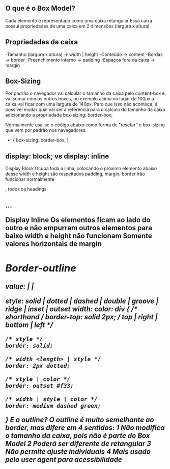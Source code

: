## O que é o Box Model?
Cada elemento é representado como uma caixa retangular
Essa caixa possui propriedades de uma caixa em 2 dimensões (largura x altura)

## Propriedades da caixa
-Tamanho (largura x altura) → width | height
-Conteúdo → content
-Bordas → border
-Preenchimento interno → padding
-Espaços fora da caixa → margin

## Box-Sizing
Por padrão o navegador vai calcular o tamanho da caixa pelo content-box e vai somar com os outros boxes, no exemplo acima no lugar de 100px a caixa vai ficar com uma largura de 140px. Para que isso não aconteça, é possível mudar qual vai ser a referência para o calculo do tamanho da caixa adicionando a propriedade box-sizing: border-box;

Normalmente usa-se o código abaixo como forma de "resetar" o box-sizing que vem por padrão nos navegadores.

* {
   box-sizing: border-box;
}

## display: block; vs display: inline
Display Block
Ocupa toda a linha, colocando o próximo elemento abaixo desse
width e height são respeitados
padding, margin, border irão funcionar normalmente
<p> <div> <section>, todos os headings <h1> <h2>...

Display Inline
Os elementos ficam ao lado do outro e não empurram outros elementos para baixo
width e height não funcionam
Somente valores horizontais de margin
<a> <strong> <span> <em>

## Border-outline
value: <border-style> | <border-width> | <border-color>

style: solid | dotted | dashed | double | groove | ridge | inset | outset
width: <length>
color: <color>
div {
	/* shorthand */
	border-top: solid 2px; /* top | right | bottom | left */

	/* style */
	border: solid;

	/* width <length> | style */
	border: 2px dotted;

	/* style | color */
	border: outset #f33;

	/* width | style | color */
	border: medium dashed green;

}
E o outline?
O outline é muito semelhante ao border, mas difere em 4 sentidos:
1 Não modifica o tamanho da caixa, pois não é parte do Box Model
2 Poderá ser diferente de retangular
3 Não permite ajuste individuais
4 Mais usado pelo user agent para acessibilidade